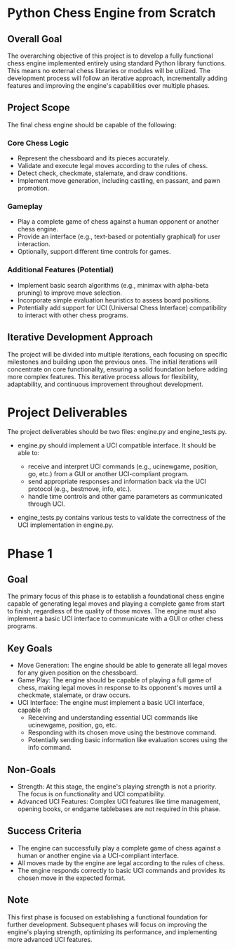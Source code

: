 # Python Chess Engine from Scratch

## Overall Goal

The overarching objective of this project is to develop a fully functional chess engine implemented entirely using standard Python library functions. This means no external chess libraries or modules will be utilized. The development process will follow an iterative approach, incrementally adding features and improving the engine's capabilities over multiple phases.

## Project Scope

The final chess engine should be capable of the following:

### Core Chess Logic

- Represent the chessboard and its pieces accurately.
- Validate and execute legal moves according to the rules of chess.
- Detect check, checkmate, stalemate, and draw conditions.
- Implement move generation, including castling, en passant, and pawn promotion.

### Gameplay

- Play a complete game of chess against a human opponent or another chess engine.
- Provide an interface (e.g., text-based or potentially graphical) for user interaction.
- Optionally, support different time controls for games.

### Additional Features (Potential)

- Implement basic search algorithms (e.g., minimax with alpha-beta pruning) to improve move selection.
- Incorporate simple evaluation heuristics to assess board positions.
- Potentially add support for UCI (Universal Chess Interface) compatibility to interact with other chess programs.

## Iterative Development Approach

The project will be divided into multiple iterations, each focusing on specific milestones and building upon the previous ones. The initial iterations will concentrate on core functionality, ensuring a solid foundation before adding more complex features. This iterative process allows for flexibility, adaptability, and continuous improvement throughout development.

# Project Deliverables

The project deliverables should be two files: engine.py and engine_tests.py.

- engine.py should implement a UCI compatible interface. It should be able to:
  - receive and interpret UCI commands (e.g., ucinewgame, position, go, etc.) from a GUI or another UCI-compliant program.
  - send appropriate responses and information back via the UCI protocol (e.g., bestmove, info, etc.).
  - handle time controls and other game parameters as communicated through UCI.

- engine_tests.py contains various tests to validate the correctness of the UCI implementation in engine.py.

# Phase 1

## Goal

The primary focus of this phase is to establish a foundational chess engine capable of generating legal moves and playing a complete game from start to finish, regardless of the quality of those moves. The engine must also implement a basic UCI interface to communicate with a GUI or other chess programs.

## Key Goals

- Move Generation: The engine should be able to generate all legal moves for any given position on the chessboard.
- Game Play: The engine should be capable of playing a full game of chess, making legal moves in response to its opponent's moves until a checkmate, stalemate, or draw occurs.
- UCI Interface: The engine must implement a basic UCI interface, capable of:
  - Receiving and understanding essential UCI commands like ucinewgame, position, go, etc.
  - Responding with its chosen move using the bestmove command.
  - Potentially sending basic information like evaluation scores using the info command.

## Non-Goals

- Strength: At this stage, the engine's playing strength is not a priority. The focus is on functionality and UCI compatibility.
- Advanced UCI Features: Complex UCI features like time management, opening books, or endgame tablebases are not required in this phase.

## Success Criteria

- The engine can successfully play a complete game of chess against a human or another engine via a UCI-compliant interface.
- All moves made by the engine are legal according to the rules of chess.
- The engine responds correctly to basic UCI commands and provides its chosen move in the expected format.

## Note

This first phase is focused on establishing a functional foundation for further development. Subsequent phases will focus on improving the engine's playing strength, optimizing its performance, and implementing more advanced UCI features.
